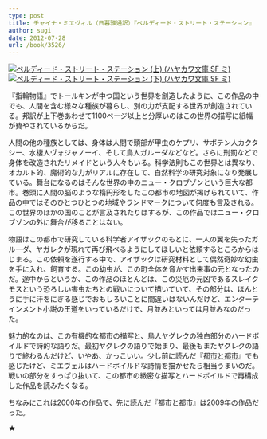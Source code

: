 ```yaml
---
type: post
title: チャイナ・ミエヴィル（日暮雅通訳）『ペルディード・ストリート・ステーション』
author: sugi
date: 2012-07-28
url: /book/3526/
---
```

<a href="http://www.amazon.co.jp/exec/obidos/ASIN/4150118531/chezsugi-22/ref=nosim/" onclick="_gaq.push(['_trackEvent', 'outbound-article', 'http://www.amazon.co.jp/exec/obidos/ASIN/4150118531/chezsugi-22/ref=nosim/', '']);" name="amazletlink" target="_blank"><img src="http://i0.wp.com/ecx.images-amazon.com/images/I/51GgJb2wKPL._SL160_.jpg?w=660" alt="ペルディード・ストリート・ステーション (上) (ハヤカワ文庫 SF ミ)" class="alignleft"  data-recalc-dims="1" /></a><a href="http://www.amazon.co.jp/exec/obidos/ASIN/415011854X/chezsugi-22/ref=nosim/" onclick="_gaq.push(['_trackEvent', 'outbound-article', 'http://www.amazon.co.jp/exec/obidos/ASIN/415011854X/chezsugi-22/ref=nosim/', '']);" name="amazletlink" target="_blank"><img src="http://i2.wp.com/ecx.images-amazon.com/images/I/510tUdzuikL._SL160_.jpg?w=660" alt="ペルディード・ストリート・ステーション (下) (ハヤカワ文庫 SF ミ)" class="alignleft"  data-recalc-dims="1" /></a>

『指輪物語』でトールキンが中つ国という世界を創造したように、この作品の中でも、人間を含む様々な種族が暮らし、別の力が支配する世界が創造されている。邦訳が上下巻あわせて1100ページ以上と分厚いのはこの世界の描写に紙幅が費やされているからだ。

人間の他の種族としては、身体は人間で頭部が甲虫のケプリ、サボテン人カクタシー、水棲人ヴォジャノーイ、そして鳥人ガルーダなどなど。さらに刑罰などで身体を改造されたリメイドという人々もいる。科学法則もこの世界とは異なり、オカルト的、魔術的な力がリアルに存在して、自然科学の研究対象になり発展している。舞台になるのはそんな世界の中のニュー・クロブゾンという巨大な都市。巻頭に人間の脳のような楕円形をしたこの都市の地図が掲げられていて、作品の中ではそのひとつひとつの地域やランドマークについて何度も言及される。この世界のほかの国のことが言及されたりはするが、この作品ではニュー・クロブゾンの外に舞台が移ることはない。

物語はこの都市で研究している科学者アイザックのもとに、一人の翼を失ったガルーダ、ヤガレクが現れて再び飛べるようにしてほしいと依頼するところからはじまる。この依頼を遂行する中で、アイザックは研究材料として偶然奇妙な幼虫を手に入れ、飼育する。この幼虫が、この町全体を脅かす出来事の元となったのだ。途中からというか、この作品のほとんどは、この災厄の元凶であるスレイクモスという恐ろしい害虫たちとの戦いについて描いていて、その部分は、ほんとうに手に汗をにぎる感じでおもしろいことに間違いはないんだけど、エンターテインメント小説の王道をいっているだけで、月並みといっては月並みなのだった。

魅力的なのは、この有機的な都市の描写と、鳥人ヤグレクの独白部分のハードボイルドで詩的な語りだ。最初ヤグレクの語りで始まり、最後もまたヤグレクの語りで終わるんだけど、いやあ、かっこいい。少し前に読んだ『<a href="http://asharpminor.com/book-the_citythe_city" onclick="_gaq.push(['_trackEvent', 'outbound-article', 'http://asharpminor.com/book-the_citythe_city', '都市と都市']);" >都市と都市</a>』でも感じたけど、ミエヴェルはハードボイルドな詩情を描かせたら相当うまいのだ。戦いの部分をすっぱり抜いて、この都市の緻密な描写とハードボイルドで再構成した作品を読みたくなる。

ちなみにこれは2000年の作品で、先に読んだ『都市と都市』は2009年の作品だった。

★
